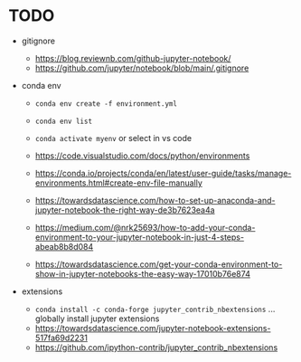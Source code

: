 # TODO
- gitignore  
    - https://blog.reviewnb.com/github-jupyter-notebook/
    - https://github.com/jupyter/notebook/blob/main/.gitignore

- conda env
    - `conda env create -f environment.yml`
    - `conda env list`
    - `conda activate myenv` or select in vs code

    - https://code.visualstudio.com/docs/python/environments
    - https://conda.io/projects/conda/en/latest/user-guide/tasks/manage-environments.html#create-env-file-manually
    - https://towardsdatascience.com/how-to-set-up-anaconda-and-jupyter-notebook-the-right-way-de3b7623ea4a
    - https://medium.com/@nrk25693/how-to-add-your-conda-environment-to-your-jupyter-notebook-in-just-4-steps-abeab8b8d084
    - https://towardsdatascience.com/get-your-conda-environment-to-show-in-jupyter-notebooks-the-easy-way-17010b76e874

- extensions
    - `conda install -c conda-forge jupyter_contrib_nbextensions`  ... globally install jupyter extensions
    - https://towardsdatascience.com/jupyter-notebook-extensions-517fa69d2231
    - https://github.com/ipython-contrib/jupyter_contrib_nbextensions
     